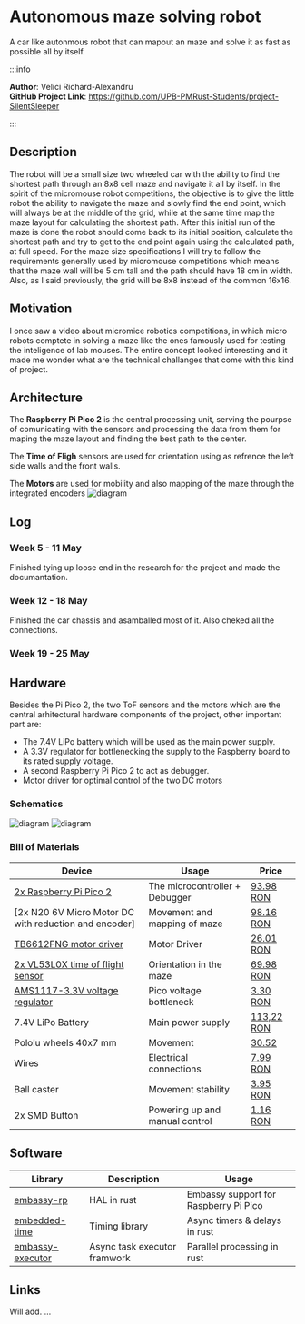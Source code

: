 # Autonomous maze solving robot
A car like autonmous robot that can mapout an maze and solve it as fast as possible all by itself.

:::info 

**Author**: Velici Richard-Alexandru \
**GitHub Project Link**: https://github.com/UPB-PMRust-Students/project-SilentSleeper

:::

## Description

The robot will be a small size two wheeled car with the ability to find the shortest path through
an 8x8 cell maze and navigate it all by itself. In the spirit of the micromouse robot competitions, the
objective is to give the little robot the ability to navigate the maze and slowly find the end point, which
will always be at the middle of the grid, while at the same time map the maze layout for calculating the
shortest path. After this initial run of the maze is done the robot should come back to its initial position,
calculate the shortest path and try to get to the end point again using the calculated path, at full speed.
For the maze size specifications I will try to follow the requirements generally used by micromouse
competitions which means that the maze wall will be 5 cm tall and the path should have 18 cm in
width. Also, as I said previously, the grid will be 8x8 instead of the common 16x16.

## Motivation

I once saw a video about micromice robotics competitions, in which micro robots comptete in solving a maze like the ones famously used for testing the
inteligence of lab mouses. The entire concept looked interesting and it made me wonder what are the technical challanges that come with this kind of 
project. 

## Architecture 

The **Raspberry Pi Pico 2** is the central processing unit, serving the pourpse of comunicating with the sensors and processing the data from them for 
maping the maze layout and finding the best path to the center.

The **Time of Fligh** sensors are used for orientation using as refrence the left side walls and the front walls.

The **Motors** are used for mobility and also mapping of the maze through the integrated encoders 
![diagram](arhitecture.webp)

## Log

<!-- write your progress here every week -->

### Week 5 - 11 May

Finished tying up loose end in the research for the project and made the documantation.

### Week 12 - 18 May

Finished the car chassis and asamballed most of it. Also cheked all the connections.

### Week 19 - 25 May

## Hardware

Besides the Pi Pico 2, the two ToF sensors and the motors which are the central arhitectural hardware components of the project, other important part
are:
- The 7.4V LiPo battery which will be used as the main power supply.
- A 3.3V regulator for bottlenecking the supply to the Raspberry board to its rated supply voltage.
- A second Raspberry Pi Pico 2 to act as debugger.
- Motor driver for optimal control of the two DC motors 

### Schematics

![diagram](kicad.svg)
![diagram](car.webp)
### Bill of Materials

<!-- Fill out this table with all the hardware components that you might need.

The format is 
```
| [Device](link://to/device) | This is used ... | [price](link://to/store) |

```

-->

| Device | Usage | Price |
|--------|--------|-------|
| [2x Raspberry Pi Pico 2](https://www.raspberrypi.com/documentation/microcontrollers/raspberry-pi-pico.html) | The microcontroller + Debugger | [93.98 RON](https://ardushop.ro/ro/raspberry-pi/2453-raspberry-pi-pico-2-5056561803951.html) |
| [2x N20 6V Micro Motor DC with reduction and encoder] | Movement and mapping of maze | [98.16 RON](https://www.robofun.ro/arduino-original/ga12-n20-6v-1000rpm-micro-motor-dc-cu-reductor-si-encoder.html) |
| [TB6612FNG motor driver](https://octopart.com/datasheet/tb6612fng%2Cc%2C8%2Cel-toshiba-50464480?msclkid=cf8cf70b84d81a6e72d89f10c2b60bf4&utm_source=bing&utm_medium=cpc&utm_campaign=b_cpc_emea-ro_search_dsa_english_en_usd_all-categories&utm_term=semiconductors&utm_content=Discrete%20Semiconductors%20DSA) | Motor Driver | [26.01 RON](https://ardushop.ro/en/motors-and-drivers/517-tb6612fng-dual-motor-driver-module-6427854006028.html) |
| [2x VL53L0X time of flight sensor](https://www.st.com/resource/en/datasheet/vl53l0x.pdf) | Orientation in the maze | [69.98 RON](https://www.optimusdigital.ro/ro/senzori-senzori-de-distanta/3322-modul-senzor-de-masurare-a-distanei-bazat-pe-viteza-luminii-cjmcu-vl53l0x.html?search_query=VL53L0X&results=5) |
| [AMS1117-3.3V voltage regulator](https://www.alldatasheet.com/datasheet-pdf/pdf/205691/ADMOS/AMS1117-3.3.html) | Pico voltage bottleneck | [3.30 RON](https://ardushop.ro/ro/alimentare/1734-regulator-de-tensiune-dc-dc-ams1117-33v-step-down.html) |
| 7.4V LiPo Battery| Main power supply | [113,22 RON](https://www.emag.ro/baterie-action-sport-games-7-4-v-1000-mah-17462/pd/D0C566MBM/?X-Search-Id=5f3bdae4993f5625bfee&X-Product-Id=166743067&X-Search-Page=1&X-Search-Position=38&X-Section=search&X-MB=0&X-Search-Action=view) |
| Pololu wheels 40x7 mm | Movement | [30.52](https://www.robofun.ro/mecanice/pololu-roti-40-7mm-white.html) |
| Wires | Electrical connections | [7.99 RON](https://www.optimusdigital.ro/ro/fire-fire-mufate/12-set-de-cabluri-pentru-breadboard.html?search_query=fire&results=429) |
| Ball caster | Movement stability| [3.95 RON](https://www.optimusdigital.ro/ro/mecanica-suporturi-cu-bila/74-ball-caster.html?search_query=ball+caster&results=5) |
| 2x SMD Button| Powering up and manual control | [1.16 RON](https://www.optimusdigital.ro/ro/butoane-i-comutatoare/8546-buton-smd-3-x-6-x-25-mm-alb.html?search_query=buton+smd+3&results=6) |



## Software

| Library | Description | Usage |
|---------|-------------|-------|
| [embassy-rp](https://github.com/embassy-rs/embassy) | HAL in rust  | Embassy support for Raspberry Pi Pico |
| [embedded-time](https://docs.rs/embassy-time/latest/embassy_time/) | Timing library | Async timers & delays in rust |
| [embassy-executor](https://docs.rs/embassy-executor/latest/embassy_executor/struct.Executor.html) | Async task executor framwork | Parallel processing in rust |

## Links

<!-- Add a few links that inspired you and that you think you will use for your project -->
Will add.
...
